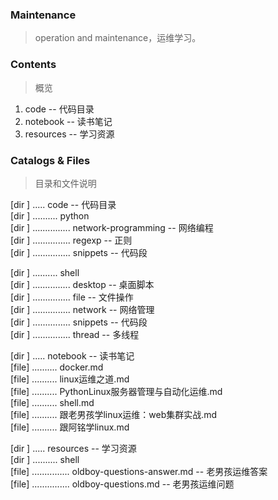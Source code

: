 ### Maintenance
>operation and maintenance，运维学习。

### Contents
>概览  

1. code -- 代码目录
2. notebook -- 读书笔记
3. resources -- 学习资源

### Catalogs & Files
>目录和文件说明  

[dir ] ..... code -- 代码目录  
[dir ] .......... python  
[dir ] ............... network-programming -- 网络编程  
[dir ] ............... regexp -- 正则  
[dir ] ............... snippets -- 代码段  

[dir ] .......... shell  
[dir ] ............... desktop -- 桌面脚本  
[dir ] ............... file -- 文件操作  
[dir ] ............... network -- 网络管理  
[dir ] ............... snippets -- 代码段  
[dir ] ............... thread -- 多线程  


[dir ] ..... notebook -- 读书笔记  
[file] .......... docker.md  
[file] .......... linux运维之道.md  
[file] .......... PythonLinux服务器管理与自动化运维.md  
[file] .......... shell.md  
[file] .......... 跟老男孩学linux运维：web集群实战.md  
[file] .......... 跟阿铭学linux.md  

[dir ] ..... resources -- 学习资源  
[dir ] .......... shell  
[file] ............... oldboy-questions-answer.md -- 老男孩运维答案  
[file] ............... oldboy-questions.md -- 老男孩运维问题  
